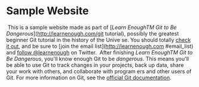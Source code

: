 # Sample Website
 This is a sample website made as part of
[*Learn EnoughTM Git to Be Dangerous*](http://learnenough.com/git
tutorial),
possibly the greatest beginner Git tutorial in the history of the Unive
se.
You should totally [check it out](http://learnenough.com/git-tutorial),
and be sure to [join the email list](http://learnenough.com
#email_list) and
[follow @learnenough](http://twitter.com/learnenough) on Twitter.
 After finishing *Learn EnoughTM Git to Be Dangerous*, you'll know enough
Git to be
*dangerous*. This means
you'll be able to use Git to track changes in your projects,
back up data, share your work with others, and collaborate with program
ers and
other users of Git.
For more information on Git, see the [official Git documentation](https://git-scm.com/).

